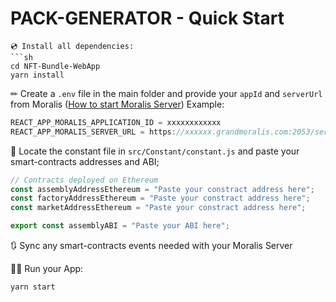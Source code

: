 # PACK-GENERATOR - Quick Start

```
💿 Install all dependencies:
```sh
cd NFT-Bundle-WebApp
yarn install 
```
✏ Create a `.env` file in the main folder and provide your `appId` and `serverUrl` from Moralis ([How to start Moralis Server](https://docs.moralis.io/moralis-server/getting-started/create-a-moralis-server)) 
Example:
```jsx
REACT_APP_MORALIS_APPLICATION_ID = xxxxxxxxxxxx
REACT_APP_MORALIS_SERVER_URL = https://xxxxxx.grandmoralis.com:2053/server
```

🔎 Locate the constant file in `src/Constant/constant.js` and paste your smart-contracts addresses and ABI;
```jsx
// Contracts deployed on Ethereum
const assemblyAddressEthereum = "Paste your constract address here";
const factoryAddressEthereum = "Paste your constract address here";
const marketAddressEthereum = "Paste your constract address here";

export const assemblyABI = "Paste your ABI here";
```

🔃 Sync any smart-contracts events needed with your Moralis Server


🚴‍♂️ Run your App:
```sh
yarn start
```


